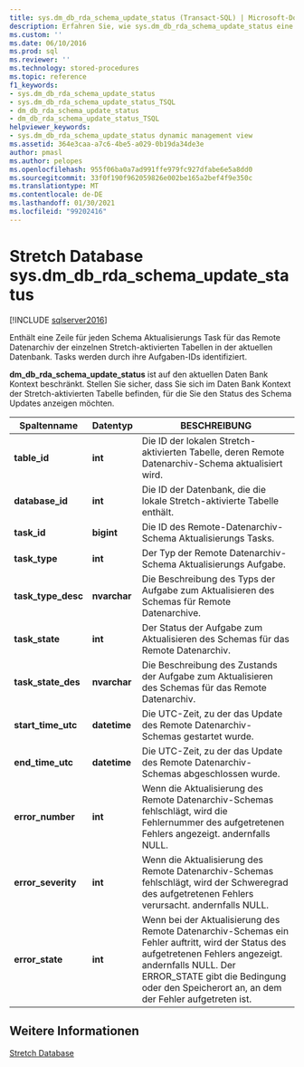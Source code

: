```yaml
---
title: sys.dm_db_rda_schema_update_status (Transact-SQL) | Microsoft-Dokumentation
description: Erfahren Sie, wie sys.dm_db_rda_schema_update_status eine Zeile für jeden Schema Aktualisierungs Task für das Remote Datenarchiv der einzelnen Stretch-aktivierten Tabellen in der Datenbank enthält.
ms.custom: ''
ms.date: 06/10/2016
ms.prod: sql
ms.reviewer: ''
ms.technology: stored-procedures
ms.topic: reference
f1_keywords:
- sys.dm_db_rda_schema_update_status
- sys.dm_db_rda_schema_update_status_TSQL
- dm_db_rda_schema_update_status
- dm_db_rda_schema_update_status_TSQL
helpviewer_keywords:
- sys.dm_db_rda_schema_update_status dynamic management view
ms.assetid: 364e3caa-a7c6-4be5-a029-0b19da34de3e
author: pmasl
ms.author: pelopes
ms.openlocfilehash: 955f06ba0a7ad991ffe979fc927dfabe6e5a8dd0
ms.sourcegitcommit: 33f0f190f962059826e002be165a2bef4f9e350c
ms.translationtype: MT
ms.contentlocale: de-DE
ms.lasthandoff: 01/30/2021
ms.locfileid: "99202416"
---
```

# <a name="stretch-database---sysdm_db_rda_schema_update_status"></a>Stretch Database sys.dm_db_rda_schema_update_status
[!INCLUDE [sqlserver2016](../../includes/applies-to-version/sqlserver2016.md)]

  Enthält eine Zeile für jeden Schema Aktualisierungs Task für das Remote Datenarchiv der einzelnen Stretch-aktivierten Tabellen in der aktuellen Datenbank. Tasks werden durch ihre Aufgaben-IDs identifiziert.  
  
 **dm_db_rda_schema_update_status** ist auf den aktuellen Daten Bank Kontext beschränkt. Stellen Sie sicher, dass Sie sich im Daten Bank Kontext der Stretch-aktivierten Tabelle befinden, für die Sie den Status des Schema Updates anzeigen möchten.  
  
|Spaltenname|Datentyp|BESCHREIBUNG|  
|-----------------|---------------|-----------------|  
|**table_id**|**int**|Die ID der lokalen Stretch-aktivierten Tabelle, deren Remote Datenarchiv-Schema aktualisiert wird.|  
|**database_id**|**int**|Die ID der Datenbank, die die lokale Stretch-aktivierte Tabelle enthält.|  
|**task_id**|**bigint**|Die ID des Remote-Datenarchiv-Schema Aktualisierungs Tasks.|  
|**task_type**|**int**|Der Typ der Remote Datenarchiv-Schema Aktualisierungs Aufgabe.|  
|**task_type_desc**|**nvarchar**|Die Beschreibung des Typs der Aufgabe zum Aktualisieren des Schemas für Remote Datenarchive.|  
|**task_state**|**int**|Der Status der Aufgabe zum Aktualisieren des Schemas für das Remote Datenarchiv.|  
|**task_state_des**|**nvarchar**|Die Beschreibung des Zustands der Aufgabe zum Aktualisieren des Schemas für das Remote Datenarchiv.|  
|**start_time_utc**|**datetime**|Die UTC-Zeit, zu der das Update des Remote Datenarchiv-Schemas gestartet wurde.|  
|**end_time_utc**|**datetime**|Die UTC-Zeit, zu der das Update des Remote Datenarchiv-Schemas abgeschlossen wurde.|  
|**error_number**|**int**|Wenn die Aktualisierung des Remote Datenarchiv-Schemas fehlschlägt, wird die Fehlernummer des aufgetretenen Fehlers angezeigt. andernfalls NULL.|  
|**error_severity**|**int**|Wenn die Aktualisierung des Remote Datenarchiv-Schemas fehlschlägt, wird der Schweregrad des aufgetretenen Fehlers verursacht. andernfalls NULL.|  
|**error_state**|**int**|Wenn bei der Aktualisierung des Remote Datenarchiv-Schemas ein Fehler auftritt, wird der Status des aufgetretenen Fehlers angezeigt. andernfalls NULL. Der ERROR_STATE gibt die Bedingung oder den Speicherort an, an dem der Fehler aufgetreten ist.|  
  
## <a name="see-also"></a>Weitere Informationen  
 [Stretch Database](../../sql-server/stretch-database/stretch-database.md)  
  
  
